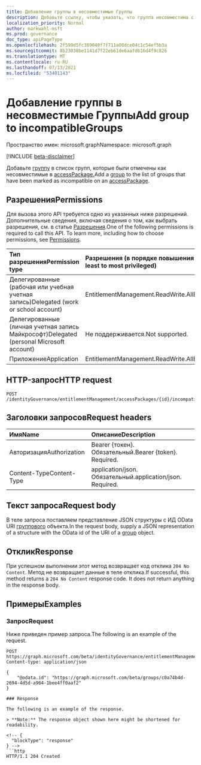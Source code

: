 ```yaml
---
title: Добавление группы в несовместимые Группы
description: Добавьте ссылку, чтобы указать, что группа несовместима с указанным пакетом доступа.
localization_priority: Normal
author: markwahl-msft
ms.prod: governance
doc_type: apiPageType
ms.openlocfilehash: 2f599d5fc389040f7f711a08dce04c1c54ef5b3a
ms.sourcegitcommit: 8b23038be1141d7f22eb61de6aafdb16d4f9c826
ms.translationtype: MT
ms.contentlocale: ru-RU
ms.lasthandoff: 07/13/2021
ms.locfileid: "53401143"
---
```

# <a name="add-group-to-incompatiblegroups"></a><span data-ttu-id="7395c-103">Добавление группы в несовместимые Группы</span><span class="sxs-lookup"><span data-stu-id="7395c-103">Add group to incompatibleGroups</span></span>

<span data-ttu-id="7395c-104">Пространство имен: microsoft.graph</span><span class="sxs-lookup"><span data-stu-id="7395c-104">Namespace: microsoft.graph</span></span>

[!INCLUDE [beta-disclaimer](../../includes/beta-disclaimer.md)]

<span data-ttu-id="7395c-105">Добавьте [группу](../resources/group.md) в список групп, которые были отмечены как несовместимые в [accessPackage.](../resources/accesspackage.md)</span><span class="sxs-lookup"><span data-stu-id="7395c-105">Add a [group](../resources/group.md) to the list of groups that have been marked as incompatible on an [accessPackage](../resources/accesspackage.md).</span></span>  

## <a name="permissions"></a><span data-ttu-id="7395c-106">Разрешения</span><span class="sxs-lookup"><span data-stu-id="7395c-106">Permissions</span></span>

<span data-ttu-id="7395c-p101">Для вызова этого API требуется одно из указанных ниже разрешений. Дополнительные сведения, включая сведения о том, как выбрать разрешения, см. в статье [Разрешения](/graph/permissions-reference).</span><span class="sxs-lookup"><span data-stu-id="7395c-p101">One of the following permissions is required to call this API. To learn more, including how to choose permissions, see [Permissions](/graph/permissions-reference).</span></span>

| <span data-ttu-id="7395c-109">Тип разрешения</span><span class="sxs-lookup"><span data-stu-id="7395c-109">Permission type</span></span>                        | <span data-ttu-id="7395c-110">Разрешения (в порядке повышения привилегий)</span><span class="sxs-lookup"><span data-stu-id="7395c-110">Permissions (from least to most privileged)</span></span> |
|:---------------------------------------|:--------------------------------------------|
| <span data-ttu-id="7395c-111">Делегированные (рабочая или учебная учетная запись)</span><span class="sxs-lookup"><span data-stu-id="7395c-111">Delegated (work or school account)</span></span>     | <span data-ttu-id="7395c-112">EntitlementManagement.ReadWrite.All</span><span class="sxs-lookup"><span data-stu-id="7395c-112">EntitlementManagement.ReadWrite.All</span></span> |
| <span data-ttu-id="7395c-113">Делегированные (личная учетная запись Майкрософт)</span><span class="sxs-lookup"><span data-stu-id="7395c-113">Delegated (personal Microsoft account)</span></span> | <span data-ttu-id="7395c-114">Не поддерживается.</span><span class="sxs-lookup"><span data-stu-id="7395c-114">Not supported.</span></span> |
| <span data-ttu-id="7395c-115">Приложение</span><span class="sxs-lookup"><span data-stu-id="7395c-115">Application</span></span>                            | <span data-ttu-id="7395c-116">EntitlementManagement.ReadWrite.All</span><span class="sxs-lookup"><span data-stu-id="7395c-116">EntitlementManagement.ReadWrite.All</span></span> |

## <a name="http-request"></a><span data-ttu-id="7395c-117">HTTP-запрос</span><span class="sxs-lookup"><span data-stu-id="7395c-117">HTTP request</span></span>

<!-- { "blockType": "ignored" } -->

```http
POST /identityGovernance/entitlementManagement/accessPackages/{id}/incompatibleGroups/$ref
```

## <a name="request-headers"></a><span data-ttu-id="7395c-118">Заголовки запросов</span><span class="sxs-lookup"><span data-stu-id="7395c-118">Request headers</span></span>

| <span data-ttu-id="7395c-119">Имя</span><span class="sxs-lookup"><span data-stu-id="7395c-119">Name</span></span>          | <span data-ttu-id="7395c-120">Описание</span><span class="sxs-lookup"><span data-stu-id="7395c-120">Description</span></span>   |
|:--------------|:--------------|
| <span data-ttu-id="7395c-121">Авторизация</span><span class="sxs-lookup"><span data-stu-id="7395c-121">Authorization</span></span> | <span data-ttu-id="7395c-p102">Bearer {токен}. Обязательный.</span><span class="sxs-lookup"><span data-stu-id="7395c-p102">Bearer {token}. Required.</span></span> |
| <span data-ttu-id="7395c-124">Content-Type</span><span class="sxs-lookup"><span data-stu-id="7395c-124">Content-Type</span></span>  | <span data-ttu-id="7395c-p103">application/json. Обязательный.</span><span class="sxs-lookup"><span data-stu-id="7395c-p103">application/json. Required.</span></span>  |

## <a name="request-body"></a><span data-ttu-id="7395c-127">Текст запроса</span><span class="sxs-lookup"><span data-stu-id="7395c-127">Request body</span></span>

<span data-ttu-id="7395c-128">В теле запроса поставляем представление JSON структуры с ИД OData URI [группового](../resources/group.md) объекта.</span><span class="sxs-lookup"><span data-stu-id="7395c-128">In the request body, supply a JSON representation of a structure with the OData id of the URI of a [group](../resources/group.md) object.</span></span>

## <a name="response"></a><span data-ttu-id="7395c-129">Отклик</span><span class="sxs-lookup"><span data-stu-id="7395c-129">Response</span></span>

<span data-ttu-id="7395c-p104">При успешном выполнении этот метод возвращает код отклика `204 No Content`. Метод не возвращает данные в теле отклика.</span><span class="sxs-lookup"><span data-stu-id="7395c-p104">If successful, this method returns a `204 No Content` response code. It does not return anything in the response body.</span></span>

## <a name="examples"></a><span data-ttu-id="7395c-132">Примеры</span><span class="sxs-lookup"><span data-stu-id="7395c-132">Examples</span></span>

### <a name="request"></a><span data-ttu-id="7395c-133">Запрос</span><span class="sxs-lookup"><span data-stu-id="7395c-133">Request</span></span>

<span data-ttu-id="7395c-134">Ниже приведен пример запроса.</span><span class="sxs-lookup"><span data-stu-id="7395c-134">The following is an example of the request.</span></span>

<!-- {
  "blockType": "request",
  "name": "add_incompatiblegroup_to_accesspackage"
}-->
```http
POST https://graph.microsoft.com/beta/identityGovernance/entitlementManagement/accessPackages/{id}/incompatibleGroups/$ref
Content-type: application/json

{
    "@odata.id": "https://graph.microsoft.com/beta/groups/c0a74b4d-2694-4d5d-a964-1bee4ff0aaf2"
}

### Response

The following is an example of the response.

> **Note:** The response object shown here might be shortened for readability.

<!-- {
  "blockType": "response"
} -->
```http
HTTP/1.1 204 Created
```

<!-- uuid: 16cd6b66-4b1a-43a1-adaf-3a886856ed98
2019-02-04 14:57:30 UTC -->
<!-- {
  "type": "#page.annotation",
  "description": "Add incompatibleGroup",
  "keywords": "",
  "section": "documentation",
  "tocPath": ""
}-->


